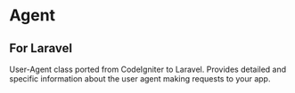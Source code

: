 # Agent
For Laravel
-----------
User-Agent class ported from CodeIgniter to Laravel. Provides detailed and specific information about the user agent making requests to your app.
